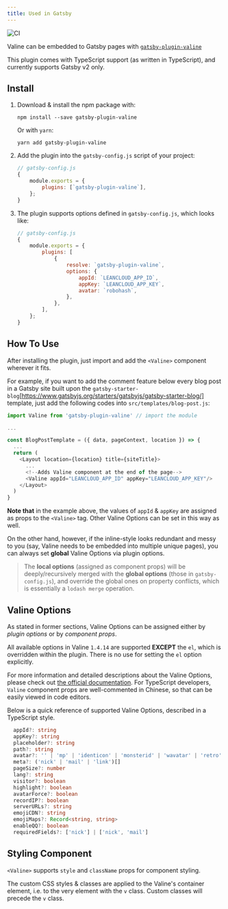 ```yaml
---
title: Used in Gatsby
---
```


![CI](https://github.com/wizcas/gatsby-plugin-valine/workflows/CI/badge.svg)

Valine can be embedded to Gatsby pages with [`gatsby-plugin-valine`](https://www.npmjs.com/package/gatsby-plugin-valine)

This plugin comes with TypeScript support (as written in TypeScript), and currently supports Gatsby v2 only.

## Install

1. Download & install the npm package with:

    ```shell
    npm install --save gatsby-plugin-valine
    ```

    Or with `yarn`:

    ```shell
    yarn add gatsby-plugin-valine
    ```

2. Add the plugin into the `gatsby-config.js` script of your project:

    ```js
    // gatsby-config.js
    {
        module.exports = {
            plugins: [`gatsby-plugin-valine`],
        };
    }
    ```

3. The plugin supports options defined in `gatsby-config.js`, which looks like:

    ```js
    // gatsby-config.js
    {
        module.exports = {
            plugins: [
                {
                    resolve: `gatsby-plugin-valine`,
                    options: {
                        appId: `LEANCLOUD_APP_ID`,
                        appKey: `LEANCLOUD_APP_KEY`,
                        avatar: `robohash`,
                    },
                },
            ],
        };
    }
    ```

## How To Use

After installing the plugin, just import and add the `<Valine>` component wherever it fits.

For example, if you want to add the comment feature below every blog post in a Gatsby site built upon the `gatsby-starter-blog`[https://www.gatsbyjs.org/starters/gatsbyjs/gatsby-starter-blog/] template, just add the following codes into `src/templates/blog-post.js`:

```js
import Valine from 'gatsby-plugin-valine' // import the module

...

const BlogPostTemplate = ({ data, pageContext, location }) => {
  ...
  return (
    <Layout location={location} title={siteTitle}>
      ...
      <!--Adds Valine component at the end of the page-->
      <Valine appId="LEANCLOUD_APP_ID" appKey="LEANCLOUD_APP_KEY"/>
    </Layout>
  )
}
```

**Note that** in the example above, the values of `appId` & `appKey` are assigned as props to the `<Valine>` tag. Other Valine Options can be set in this way as well.

On the other hand, however, if the inline-style looks redundant and messy to you (say, Valine needs to be embedded into multiple unique pages), you can always set **global** Valine Options via plugin options.

> The **local options** (assigned as component props) will be deeply/recursively merged with the **global options** (those in `gatsby-config.js`), and override the global ones on property conflicts, which is essentially a `lodash merge` operation.

## Valine Options

As stated in former sections, Valine Options can be assigned either by _plugin options_ or by _component props_.

All available options in Valine `1.4.14` are supported **EXCEPT** the `el`, which is overridden within the plugin. There is no use for setting the `el` option explicitly.

For more information and detailed descriptions about the Valine Options, please check out [the official documentation](https://valine.js.org/en/configuration.html). For TypeScript developers, `Valine` component props are well-commented in Chinese, so that can be easily viewed in code editors.

Below is a quick reference of supported Valine Options, described in a TypeScript style.

```ts
  appId?: string
  appKey?: string
  placeholder?: string
  path?: string
  avatar?: '' | 'mp' | 'identicon' | 'monsterid' | 'wavatar' | 'retro' | 'robohash' | 'hide'
  meta?: ('nick' | 'mail' | 'link')[]
  pageSize?: number
  lang?: string
  visitor?: boolean
  highlight?: boolean
  avatarForce?: boolean
  recordIP?: boolean
  serverURLs?: string
  emojiCDN?: string
  emojiMaps?: Record<string, string>
  enableQQ?: boolean
  requiredFields?: ['nick'] | ['nick', 'mail']
```

## Styling Component

`<Valine>` supports `style` and `className` props for component styling.

The custom CSS styles & classes are applied to the Valine's container element, i.e. to the very element with the `v` class. Custom classes will precede the `v` class.
